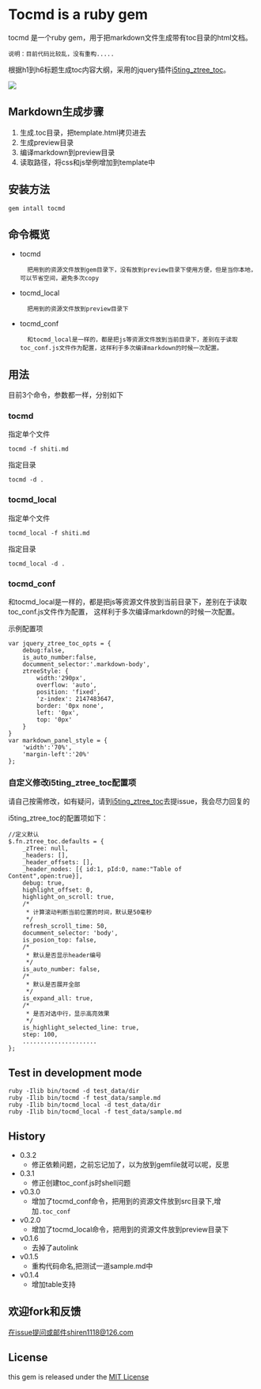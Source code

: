 # Tocmd is a ruby gem

tocmd 是一个ruby gem，用于把markdown文件生成带有toc目录的html文档。

`说明：目前代码比较乱，没有重构.....`

根据h1到h6标题生成toc内容大纲，采用的jquery插件[i5ting_ztree_toc](https://github.com/i5ting/i5ting_ztree_toc)。

![](https://github.com/i5ting/i5ting_ztree_toc/raw/master/demo/3.png)

## Markdown生成步骤

1. 生成.toc目录，把template.html拷贝进去
1. 生成preview目录
1. 编译markdown到preview目录
1. 读取路径，将css和js举例增加到template中

## 安装方法

	gem intall tocmd
	
## 命令概览

- tocmd 

		把用到的资源文件放到gem目录下，没有放到preview目录下使用方便，但是当你本地，可以节省空间，避免多次copy

- tocmd_local

		把用到的资源文件放到preview目录下
	
- tocmd_conf

		和tocmd_local是一样的，都是把js等资源文件放到当前目录下，差别在于读取toc_conf.js文件作为配置，这样利于多次编译markdown的时候一次配置。

## 用法

目前3个命令，参数都一样，分别如下

### tocmd

指定单个文件

	tocmd -f shiti.md
	
指定目录

	tocmd -d .
	
### tocmd_local
	

指定单个文件

	tocmd_local -f shiti.md
	
指定目录

	tocmd_local -d .
	
### tocmd_conf

和tocmd_local是一样的，都是把js等资源文件放到当前目录下，差别在于读取toc_conf.js文件作为配置，
这样利于多次编译markdown的时候一次配置。

示例配置项

	var jquery_ztree_toc_opts = {
		debug:false,
		is_auto_number:false,
		documment_selector:'.markdown-body',
		ztreeStyle: {
			width:'290px',
			overflow: 'auto',
			position: 'fixed',
			'z-index': 2147483647,
			border: '0px none',
			left: '0px',
			top: '0px'
		}
	}
	var markdown_panel_style = {
		'width':'70%',
		'margin-left':'20%'
	};


	
### 自定义修改i5ting_ztree_toc配置项

请自己按需修改，如有疑问，请到[i5ting_ztree_toc](https://github.com/i5ting/i5ting_ztree_toc)去提issue，我会尽力回复的

i5ting_ztree_toc的配置项如下：

```
//定义默认
$.fn.ztree_toc.defaults = {
	_zTree: null,
	_headers: [],
	_header_offsets: [],
	_header_nodes: [{ id:1, pId:0, name:"Table of Content",open:true}],
	debug: true,
	highlight_offset: 0,
	highlight_on_scroll: true,
	/*
	 * 计算滚动判断当前位置的时间，默认是50毫秒
	 */
	refresh_scroll_time: 50,
	documment_selector: 'body',
	is_posion_top: false,
	/*
	 * 默认是否显示header编号
	 */
	is_auto_number: false,
	/*
	 * 默认是否展开全部
	 */	
	is_expand_all: true,
	/*
	 * 是否对选中行，显示高亮效果
	 */	
	is_highlight_selected_line: true,
	step: 100,
	.....................
};
```

## Test  in development mode

	ruby -Ilib bin/tocmd -d test_data/dir
	ruby -Ilib bin/tocmd -f test_data/sample.md
	ruby -Ilib bin/tocmd_local -d test_data/dir
	ruby -Ilib bin/tocmd_local -f test_data/sample.md
	
## History

- 0.3.2
	- 修正依赖问题，之前忘记加了，以为放到gemfile就可以呢，反思
- 0.3.1
	- 修正创建toc_conf.js时shell问题
- v0.3.0
	- 增加了tocmd_conf命令，把用到的资源文件放到src目录下,增加`.toc_conf`
- v0.2.0
	- 增加了tocmd_local命令，把用到的资源文件放到preview目录下
- v0.1.6
	- 去掉了autolink
- v0.1.5
	- 重构代码命名,把测试一道sample.md中
- v0.1.4
	- 增加table支持

## 欢迎fork和反馈

在issue提问或邮件shiren1118@126.com

## License

this gem is released under the [MIT License](http://www.opensource.org/licenses/MIT)